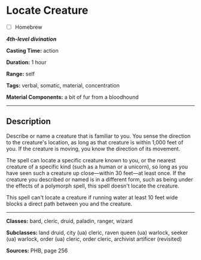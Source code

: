 # Locate Creature

- [ ] Homebrew

***4th-level divination***

**Casting Time:** action

**Duration:** 1 hour

**Range:** self

**Tags:** verbal, somatic, material, concentration

**Material Components:** a bit of fur from a bloodhound

---

## Description
Describe or name a creature that is familiar to you.
You sense the direction to the creature's location, as long as that creature is within 1,000 feet of you.
If the creature is moving, you know the direction of its movement.

The spell can locate a specific creature known to you, or the nearest creature of a specific kind (such as a human or a unicorn), so long as you have seen such a creature up close&mdash;within 30 feet&mdash;at least once.
If the creature you described or named is in a different form, such as being under the effects of a polymorph spell, this spell doesn't locate the creature.

This spell can't locate a creature if running water at least 10 feet wide blocks a direct path between you and the creature.

---

**Classes:** bard, cleric, druid, paladin, ranger, wizard

**Subclasses:** land druid, city (ua) cleric, raven queen (ua) warlock, seeker (ua) warlock, order (ua) cleric, order cleric, archivist artificer (revisited)

**Sources:** PHB, page 256

<!-- QA Pass: Very Poor 👎 -->
